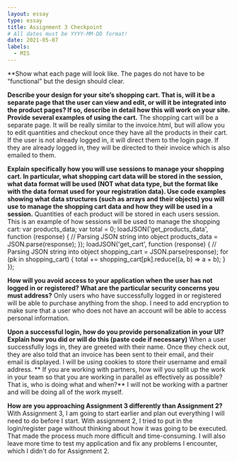 ```yaml
---
layout: essay
type: essay
title: Assignment 3 Checkpoint
# All dates must be YYYY-MM-DD format!
date: 2021-05-07
labels:
  - MIS
---
```


**Show what each page will look like. The pages do not have to be “functional” but the design should clear. 

 
  
**Describe your design for your site’s shopping cart. That is, will it be a separate page that the user can view and edit, or will it be integrated into the product pages? If so, describe in detail how this will work on your site. Provide several examples of using the cart.**
The shopping cart will be a separate page. It will be really similar to the invoice.html, but will allow you to edit quantities and checkout once they have all the products in their cart. If the user is not already logged in, it will direct them to the login page. If they are already logged in, they will be directed to their invoice which is also emailed to them. 

**Explain specifically how you will use sessions to manage your shopping cart. In particular, what shopping cart data will be stored in the session, what data format will be used (NOT what data type, but the format like with the data format used for your registration data). Use code examples showing what data structures (such as arrays and their objects) you will use to manage the shopping cart data and how they will be used in a session.**
Quantities of each product will be stored in each users session. This is an example of how sessions will be used to manage the shopping cart:
        var products_data;
        var total = 0;
        loadJSON('get_products_data', function (response) {
            // Parsing JSON string into object
            products_data = JSON.parse(response);
        });
        loadJSON('get_cart', function (response) {
            // Parsing JSON string into object
            shopping_cart = JSON.parse(response);
            for (pk in shopping_cart) {
                total += shopping_cart[pk].reduce((a, b) => a + b);
            }
        });

**How will you avoid access to your application when the user has not logged in or registered? What are the particular security concerns you must address?**
Only users who have successfully logged in or registered will be able to purchase anything from the shop. I need to add encryption to make sure that a user who does not have an account will be able to access personal information. 

**Upon a successful login, how do you provide personalization in your UI? Explain how you did or will do this (paste code if necessary)**
When a user successfully logs in, they are greeted with their name. Once they check out, they are also told that an invoice has been sent to their email, and their email is displayed. I will be using cookies to store their username and email address.
**
If you are working with partners, how will you split up the work in your team so that you are working in parallel as effectively as possible? That is, who is doing what and when?**
I will not be working with a partner and will be doing all of the work myself.

**How are you approaching Assignment 3 differently than Assignment 2?**
With Assignment 3, I am going to start earlier and plan out everything I will need to do before I start. With assignment 2, I tried to put in the login/register page without thinking about how it was going to be executed. That made the process much more difficult and time-consuming. I will also leave more time to test my application and fix any problems I encounter, which I didn't do for Assignment 2. 
